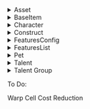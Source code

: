 <details>
  <summary>Asset</summary>
  <blockquote>

  </blockquote>
</details>

<details>
  <summary>BaseItem</summary>
  <blockquote>

  </blockquote>
</details>

<details>
  <summary>Character</summary>
  <blockquote>

    talentPointsPerSecond: 100 # 1
    defaultWallet 1000000 # 200000
    nanocrafterTimeMultiplier: 0.01 # 1.0
    calibrationGain: 1 # 0.35

  </blockquote>
</details>

<details>
  <summary>Construct</summary>
  <blockquote>

  </blockquote>
</details>

<details>
  <summary>FeaturesConfig</summary>
  <blockquote>

ConstructSpeedConfig

    maxHeavyLinearSpeedKmH: 100000 # 20000
    maxLightLinearSpeedKmH: 200000 # 50000

TerritoriesConfig

    upkeepFee: 1 # 500000

  </blockquote>
</details>


<details>
  <summary>FeaturesList</summary>
  <blockquote>

    allowBaseShieldOnStaticConstruct: true
    allowIndustryOnDynamicConstruct: true
    allowMarketOnDynamicConstruct: true

  </blockquote>
</details>

<details>
  <summary>Pet</summary>
  <blockquote>

  </blockquote>
</details>

<details>
  <summary>Talent</summary>
  <blockquote>

SchematicCostOptimization

    value: -10 # -2


AdvancedSchematicCostOptimization

    value: -10 # -2

SchematicResearchTimeEfficiency

    value: -10 # -2

AdvancedSchematicResearchTimeEfficiency

    value: -10 # -2
  </blockquote>
</details>

<details>
  <summary>Talent Group</summary>
  <blockquote>

  </blockquote>
</details>


To Do:

Warp Cell Cost Reduction
